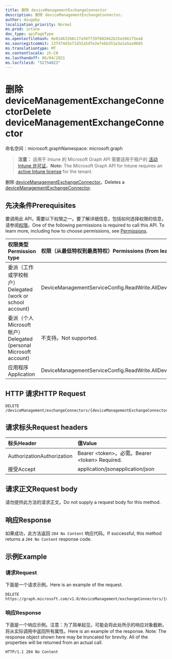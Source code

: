 ```yaml
---
title: 删除 deviceManagementExchangeConnector
description: 删除 deviceManagementExchangeConnector。
author: dougeby
localization_priority: Normal
ms.prod: intune
doc_type: apiPageType
ms.openlocfilehash: 0e81463268c27a50ff39f802662b25e2661f5ea8
ms.sourcegitcommit: 13f474d3e71d32a5dfe2efebb351e3a1a5aa9685
ms.translationtype: MT
ms.contentlocale: zh-CN
ms.lasthandoff: 06/04/2021
ms.locfileid: "52754823"
---
```

# <a name="delete-devicemanagementexchangeconnector"></a><span data-ttu-id="f3e18-103">删除 deviceManagementExchangeConnector</span><span class="sxs-lookup"><span data-stu-id="f3e18-103">Delete deviceManagementExchangeConnector</span></span>

<span data-ttu-id="f3e18-104">命名空间：microsoft.graph</span><span class="sxs-lookup"><span data-stu-id="f3e18-104">Namespace: microsoft.graph</span></span>

> <span data-ttu-id="f3e18-105">**注意：** 适用于 Intune 的 Microsoft Graph API 需要适用于租户的 [活动 Intune 许可证](https://go.microsoft.com/fwlink/?linkid=839381)。</span><span class="sxs-lookup"><span data-stu-id="f3e18-105">**Note:** The Microsoft Graph API for Intune requires an [active Intune license](https://go.microsoft.com/fwlink/?linkid=839381) for the tenant.</span></span>

<span data-ttu-id="f3e18-106">删除 [deviceManagementExchangeConnector](../resources/intune-onboarding-devicemanagementexchangeconnector.md)。</span><span class="sxs-lookup"><span data-stu-id="f3e18-106">Deletes a [deviceManagementExchangeConnector](../resources/intune-onboarding-devicemanagementexchangeconnector.md).</span></span>

## <a name="prerequisites"></a><span data-ttu-id="f3e18-107">先决条件</span><span class="sxs-lookup"><span data-stu-id="f3e18-107">Prerequisites</span></span>
<span data-ttu-id="f3e18-p101">要调用此 API，需要以下权限之一。要了解详细信息，包括如何选择权限的信息，请参阅[权限](/graph/permissions-reference)。</span><span class="sxs-lookup"><span data-stu-id="f3e18-p101">One of the following permissions is required to call this API. To learn more, including how to choose permissions, see [Permissions](/graph/permissions-reference).</span></span>

|<span data-ttu-id="f3e18-110">权限类型</span><span class="sxs-lookup"><span data-stu-id="f3e18-110">Permission type</span></span>|<span data-ttu-id="f3e18-111">权限（从最低特权到最高特权）</span><span class="sxs-lookup"><span data-stu-id="f3e18-111">Permissions (from least to most privileged)</span></span>|
|:---|:---|
|<span data-ttu-id="f3e18-112">委派（工作或学校帐户）</span><span class="sxs-lookup"><span data-stu-id="f3e18-112">Delegated (work or school account)</span></span>|<span data-ttu-id="f3e18-113">DeviceManagementServiceConfig.ReadWrite.All</span><span class="sxs-lookup"><span data-stu-id="f3e18-113">DeviceManagementServiceConfig.ReadWrite.All</span></span>|
|<span data-ttu-id="f3e18-114">委派（个人 Microsoft 帐户）</span><span class="sxs-lookup"><span data-stu-id="f3e18-114">Delegated (personal Microsoft account)</span></span>|<span data-ttu-id="f3e18-115">不支持。</span><span class="sxs-lookup"><span data-stu-id="f3e18-115">Not supported.</span></span>|
|<span data-ttu-id="f3e18-116">应用程序</span><span class="sxs-lookup"><span data-stu-id="f3e18-116">Application</span></span>|<span data-ttu-id="f3e18-117">DeviceManagementServiceConfig.ReadWrite.All</span><span class="sxs-lookup"><span data-stu-id="f3e18-117">DeviceManagementServiceConfig.ReadWrite.All</span></span>|

## <a name="http-request"></a><span data-ttu-id="f3e18-118">HTTP 请求</span><span class="sxs-lookup"><span data-stu-id="f3e18-118">HTTP Request</span></span>
<!-- {
  "blockType": "ignored"
}
-->
``` http
DELETE /deviceManagement/exchangeConnectors/{deviceManagementExchangeConnectorId}
```

## <a name="request-headers"></a><span data-ttu-id="f3e18-119">请求标头</span><span class="sxs-lookup"><span data-stu-id="f3e18-119">Request headers</span></span>
|<span data-ttu-id="f3e18-120">标头</span><span class="sxs-lookup"><span data-stu-id="f3e18-120">Header</span></span>|<span data-ttu-id="f3e18-121">值</span><span class="sxs-lookup"><span data-stu-id="f3e18-121">Value</span></span>|
|:---|:---|
|<span data-ttu-id="f3e18-122">Authorization</span><span class="sxs-lookup"><span data-stu-id="f3e18-122">Authorization</span></span>|<span data-ttu-id="f3e18-123">Bearer &lt;token&gt;。必需。</span><span class="sxs-lookup"><span data-stu-id="f3e18-123">Bearer &lt;token&gt; Required.</span></span>|
|<span data-ttu-id="f3e18-124">接受</span><span class="sxs-lookup"><span data-stu-id="f3e18-124">Accept</span></span>|<span data-ttu-id="f3e18-125">application/json</span><span class="sxs-lookup"><span data-stu-id="f3e18-125">application/json</span></span>|

## <a name="request-body"></a><span data-ttu-id="f3e18-126">请求正文</span><span class="sxs-lookup"><span data-stu-id="f3e18-126">Request body</span></span>
<span data-ttu-id="f3e18-127">请勿提供此方法的请求正文。</span><span class="sxs-lookup"><span data-stu-id="f3e18-127">Do not supply a request body for this method.</span></span>

## <a name="response"></a><span data-ttu-id="f3e18-128">响应</span><span class="sxs-lookup"><span data-stu-id="f3e18-128">Response</span></span>
<span data-ttu-id="f3e18-129">如果成功，此方法返回 `204 No Content` 响应代码。</span><span class="sxs-lookup"><span data-stu-id="f3e18-129">If successful, this method returns a `204 No Content` response code.</span></span>

## <a name="example"></a><span data-ttu-id="f3e18-130">示例</span><span class="sxs-lookup"><span data-stu-id="f3e18-130">Example</span></span>

### <a name="request"></a><span data-ttu-id="f3e18-131">请求</span><span class="sxs-lookup"><span data-stu-id="f3e18-131">Request</span></span>
<span data-ttu-id="f3e18-132">下面是一个请求示例。</span><span class="sxs-lookup"><span data-stu-id="f3e18-132">Here is an example of the request.</span></span>
``` http
DELETE https://graph.microsoft.com/v1.0/deviceManagement/exchangeConnectors/{deviceManagementExchangeConnectorId}
```

### <a name="response"></a><span data-ttu-id="f3e18-133">响应</span><span class="sxs-lookup"><span data-stu-id="f3e18-133">Response</span></span>
<span data-ttu-id="f3e18-p102">下面是一个响应示例。注意：为了简单起见，可能会将此处所示的响应对象截断。将从实际调用中返回所有属性。</span><span class="sxs-lookup"><span data-stu-id="f3e18-p102">Here is an example of the response. Note: The response object shown here may be truncated for brevity. All of the properties will be returned from an actual call.</span></span>
``` http
HTTP/1.1 204 No Content
```




